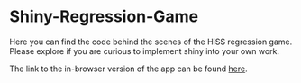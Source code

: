 # Shiny-Regression-Game
Here you can find the code behind the scenes of the HiSS regression game. Please explore if you are curious to implement shiny into your own work. 

The link to the in-browser version of the app can be found [here](https://hiss-r-resources.shinyapps.io/game/).
